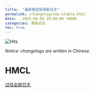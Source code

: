 ```yaml
---
title:  "最新稳定版更新日志"
permalink: /changelog/new-stable.html
date:   2025-06-05 20:00:00 +0800
categories: 更新日志
toc: true
---
```


![Hits](https://hits.zkitefly.eu.org/?tag=https%3A%2F%2Fdocs.hmcl.net%2Fchangelog%2Fnew-stable.html)

*Notice: changelogs are written in Chinese.*

# HMCL 



[过往全部日志](/_changelog/stable.md)